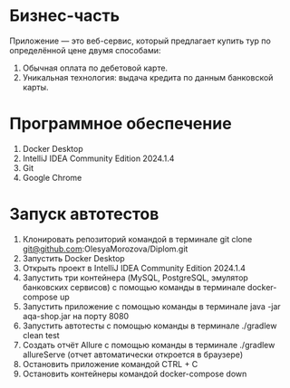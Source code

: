 # Бизнес-часть
Приложение — это веб-сервис, который предлагает купить тур по определённой цене двумя способами:
1. Обычная оплата по дебетовой карте.
2. Уникальная технология: выдача кредита по данным банковской карты.

# Программное обеспечение
1. Docker Desktop
2. IntelliJ IDEA Community Edition 2024.1.4
3. Git
4. Google Chrome

# Запуск автотестов
1. Клонировать репозиторий командой в терминале git clone git@github.com:OlesyaMorozova/Diplom.git
2. Запустить Docker Desktop
3. Открыть проект в IntelliJ IDEA Community Edition 2024.1.4
4. Запустить три контейнера (MySQL, PostgreSQL, эмулятор банковских сервисов) с помощью команды в терминале docker-compose up
5. Запустить приложение с помощью команды в терминале java -jar aqa-shop.jar на порту 8080
6. Запустить автотесты с помощью команды в терминале ./gradlew clean test
7. Создать отчёт Allure с помощью команды в терминале ./gradlew allureServe (отчет автоматически откроется в браузере)
8. Остановить приложение командой CTRL + C
9. Остановить контейнеры командой docker-compose down